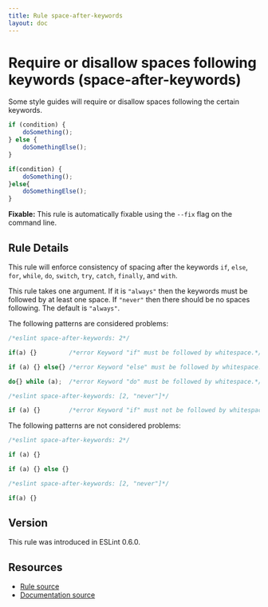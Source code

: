 ```yaml
---
title: Rule space-after-keywords
layout: doc
---
```

<!-- Note: No pull requests accepted for this file. See README.md in the root directory for details. -->
# Require or disallow spaces following keywords (space-after-keywords)

Some style guides will require or disallow spaces following the certain keywords.

```js
if (condition) {
    doSomething();
} else {
    doSomethingElse();
}

if(condition) {
    doSomething();
}else{
    doSomethingElse();
}
```

**Fixable:** This rule is automatically fixable using the `--fix` flag on the command line.

## Rule Details

This rule will enforce consistency of spacing after the keywords `if`, `else`, `for`, `while`, `do`, `switch`, `try`, `catch`, `finally`, and `with`.

This rule takes one argument. If it is `"always"` then the keywords must be followed by at least one space. If `"never"`
then there should be no spaces following. The default is `"always"`.

The following patterns are considered problems:

```js
/*eslint space-after-keywords: 2*/

if(a) {}         /*error Keyword "if" must be followed by whitespace.*/

if (a) {} else{} /*error Keyword "else" must be followed by whitespace.*/

do{} while (a);  /*error Keyword "do" must be followed by whitespace.*/
```

```js
/*eslint space-after-keywords: [2, "never"]*/

if (a) {}        /*error Keyword "if" must not be followed by whitespace.*/
```

The following patterns are not considered problems:

```js
/*eslint space-after-keywords: 2*/

if (a) {}

if (a) {} else {}
```

```js
/*eslint space-after-keywords: [2, "never"]*/

if(a) {}
```

## Version

This rule was introduced in ESLint 0.6.0.

## Resources

* [Rule source](https://github.com/eslint/eslint/tree/master/lib/rules/space-after-keywords.js)
* [Documentation source](https://github.com/eslint/eslint/tree/master/docs/rules/space-after-keywords.md)
